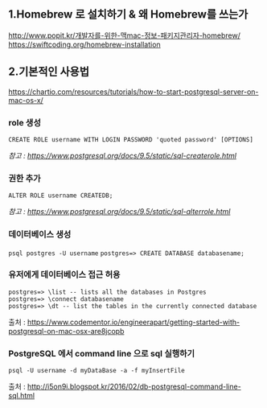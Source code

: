 ## 1.Homebrew 로 설치하기 & 왜 Homebrew를 쓰는가

http://www.popit.kr/개발자를-위한-맥mac-정보-패키지관리자-homebrew/
https://swiftcoding.org/homebrew-installation

## 2.기본적인 사용법

https://chartio.com/resources/tutorials/how-to-start-postgresql-server-on-mac-os-x/

### role 생성
``` CREATE ROLE username WITH LOGIN PASSWORD 'quoted password' [OPTIONS] ```

_참고 : https://www.postgresql.org/docs/9.5/static/sql-createrole.html_
### 권한 추가
``` ALTER ROLE username CREATEDB; ``` 

_참고 : https://www.postgresql.org/docs/9.5/static/sql-alterrole.html_

### 데이터베이스 생성
``` psql postgres -U username ```
``` postgres=> CREATE DATABASE databasename; ```

### 유저에게 데이터베이스 접근 허용
``` GRANT ALL PRIVILEGES ON DATABASE databasename TO username; 
postgres=> \list -- lists all the databases in Postgres
postgres=> \connect databasename
postgres=> \dt -- list the tables in the currently connected database
```

출처 : https://www.codementor.io/engineerapart/getting-started-with-postgresql-on-mac-osx-are8jcopb

### PostgreSQL 에서 command line 으로 sql 실행하기
``` psql -U username -d myDataBase -a -f myInsertFile ```

출처 : http://i5on9i.blogspot.kr/2016/02/db-postgresql-command-line-sql.html
